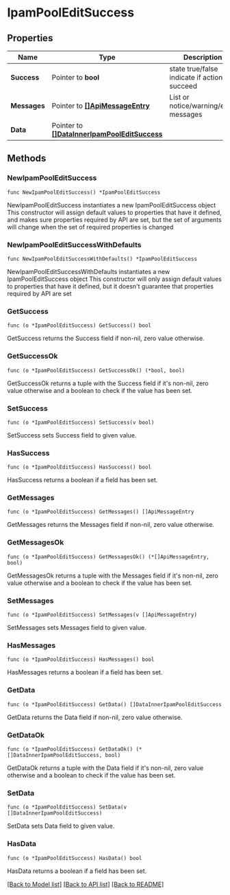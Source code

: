 # IpamPoolEditSuccess

## Properties

Name | Type | Description | Notes
------------ | ------------- | ------------- | -------------
**Success** | Pointer to **bool** | state true/false indicate if action succeed | [optional] 
**Messages** | Pointer to [**[]ApiMessageEntry**](ApiMessageEntry.md) | List or notice/warning/error messages | [optional] 
**Data** | Pointer to [**[]DataInnerIpamPoolEditSuccess**](DataInnerIpamPoolEditSuccess.md) |  | [optional] 

## Methods

### NewIpamPoolEditSuccess

`func NewIpamPoolEditSuccess() *IpamPoolEditSuccess`

NewIpamPoolEditSuccess instantiates a new IpamPoolEditSuccess object
This constructor will assign default values to properties that have it defined,
and makes sure properties required by API are set, but the set of arguments
will change when the set of required properties is changed

### NewIpamPoolEditSuccessWithDefaults

`func NewIpamPoolEditSuccessWithDefaults() *IpamPoolEditSuccess`

NewIpamPoolEditSuccessWithDefaults instantiates a new IpamPoolEditSuccess object
This constructor will only assign default values to properties that have it defined,
but it doesn't guarantee that properties required by API are set

### GetSuccess

`func (o *IpamPoolEditSuccess) GetSuccess() bool`

GetSuccess returns the Success field if non-nil, zero value otherwise.

### GetSuccessOk

`func (o *IpamPoolEditSuccess) GetSuccessOk() (*bool, bool)`

GetSuccessOk returns a tuple with the Success field if it's non-nil, zero value otherwise
and a boolean to check if the value has been set.

### SetSuccess

`func (o *IpamPoolEditSuccess) SetSuccess(v bool)`

SetSuccess sets Success field to given value.

### HasSuccess

`func (o *IpamPoolEditSuccess) HasSuccess() bool`

HasSuccess returns a boolean if a field has been set.

### GetMessages

`func (o *IpamPoolEditSuccess) GetMessages() []ApiMessageEntry`

GetMessages returns the Messages field if non-nil, zero value otherwise.

### GetMessagesOk

`func (o *IpamPoolEditSuccess) GetMessagesOk() (*[]ApiMessageEntry, bool)`

GetMessagesOk returns a tuple with the Messages field if it's non-nil, zero value otherwise
and a boolean to check if the value has been set.

### SetMessages

`func (o *IpamPoolEditSuccess) SetMessages(v []ApiMessageEntry)`

SetMessages sets Messages field to given value.

### HasMessages

`func (o *IpamPoolEditSuccess) HasMessages() bool`

HasMessages returns a boolean if a field has been set.

### GetData

`func (o *IpamPoolEditSuccess) GetData() []DataInnerIpamPoolEditSuccess`

GetData returns the Data field if non-nil, zero value otherwise.

### GetDataOk

`func (o *IpamPoolEditSuccess) GetDataOk() (*[]DataInnerIpamPoolEditSuccess, bool)`

GetDataOk returns a tuple with the Data field if it's non-nil, zero value otherwise
and a boolean to check if the value has been set.

### SetData

`func (o *IpamPoolEditSuccess) SetData(v []DataInnerIpamPoolEditSuccess)`

SetData sets Data field to given value.

### HasData

`func (o *IpamPoolEditSuccess) HasData() bool`

HasData returns a boolean if a field has been set.


[[Back to Model list]](../README.md#documentation-for-models) [[Back to API list]](../README.md#documentation-for-api-endpoints) [[Back to README]](../README.md)


